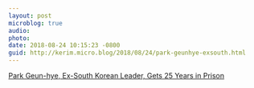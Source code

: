 ```yaml
---
layout: post
microblog: true
audio: 
photo: 
date: 2018-08-24 10:15:23 -0800
guid: http://kerim.micro.blog/2018/08/24/park-geunhye-exsouth.html
---
```

[Park Geun-hye, Ex-South Korean Leader, Gets 25 Years in Prison](https://www.nytimes.com/2018/08/24/world/asia/park-geun-hye-sentenced-south-korea.html)
